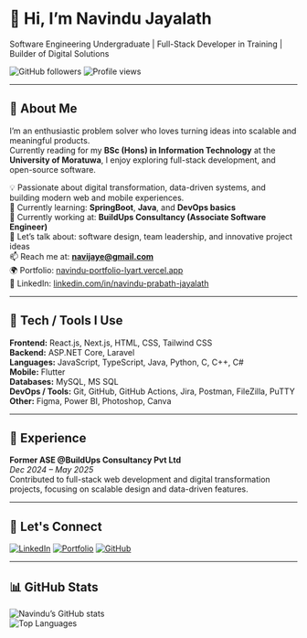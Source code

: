 # 👋 Hi, I’m Navindu Jayalath  
Software Engineering Undergraduate | Full-Stack Developer in Training | Builder of Digital Solutions  

![GitHub followers](https://img.shields.io/github/followers/kin-lgtm?label=Followers&style=social)
![Profile views](https://komarev.com/ghpvc/?username=kin-lgtm&color=blueviolet)

---

## 🚀 About Me  
I’m an enthusiastic problem solver who loves turning ideas into scalable and meaningful products.  
Currently reading for my **BSc (Hons) in Information Technology** at the **University of Moratuwa**, I enjoy exploring full-stack development, and open-source software.  

💡 Passionate about digital transformation, data-driven systems, and building modern web and mobile experiences.  
🌱 Currently learning: **SpringBoot**, **Java**, and **DevOps basics**  
💼 Currently working at: **BuildUps Consultancy (Associate Software Engineer)**  
💬 Let’s talk about: software design, team leadership, and innovative project ideas  
📫 Reach me at: **[navijaye@gmail.com](mailto:navijaye@gmail.com)**  
🌍 Portfolio: [navindu-portfolio-lyart.vercel.app](https://navindu-portfolio-lyart.vercel.app/)  
🔗 LinkedIn: [linkedin.com/in/navindu-prabath-jayalath](https://www.linkedin.com/in/navindu-prabath-jayalath)

---

## 🧰 Tech / Tools I Use  
**Frontend:** React.js, Next.js, HTML, CSS, Tailwind CSS  
**Backend:** ASP.NET Core, Laravel  
**Languages:** JavaScript, TypeScript, Java, Python, C, C++, C#  
**Mobile:** Flutter  
**Databases:** MySQL, MS SQL  
**DevOps / Tools:** Git, GitHub, GitHub Actions, Jira, Postman, FileZilla, PuTTY  
**Other:** Figma, Power BI, Photoshop, Canva  

---

## 💼 Experience  

**Former ASE @BuildUps Consultancy Pvt Ltd**  
*Dec 2024 – May 2025*  
Contributed to full-stack web development and digital transformation projects, focusing on scalable design and data-driven features.

---

## 🤝 Let's Connect  
[![LinkedIn](https://img.shields.io/badge/LinkedIn-blue?logo=linkedin&logoColor=white)](https://linkedin.com/in/navindu-prabath-jayalath)
[![Portfolio](https://img.shields.io/badge/Portfolio-000?logo=vercel&logoColor=white)](https://navindu-portfolio-lyart.vercel.app/)
[![GitHub](https://img.shields.io/badge/GitHub-181717?logo=github&logoColor=white)](https://github.com/kin-lgtm)

---

## 📊 GitHub Stats  
![Navindu’s GitHub stats](https://github-readme-stats.vercel.app/api?username=kin-lgtm&show_icons=true&theme=tokyonight)  
![Top Languages](https://github-readme-stats.vercel.app/api/top-langs/?username=kin-lgtm&layout=compact&theme=tokyonight)
